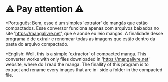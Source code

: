 # :warning: Pay attention :warning:

*Português: Bem, esse é um simples 'extrator' de mangás que estão compactados. Esse 
conversor funciona apenas com arquivos baixados no site 'https://mangalivre.net',
que é aonde eu leio mangás. A finalidade desse programa é de extrair e renomear
todas as imagens que estão dentro da pasta do arquivo compactado.

*English: Well, this is a simple 'extractor' of compacted manga. This converter works
with only files downloaded in 'https://mangalivre.net' website, where do I read the
manga. The finallity of this program is to extract and rename every images that are in-
side a folder in the compacted file.
